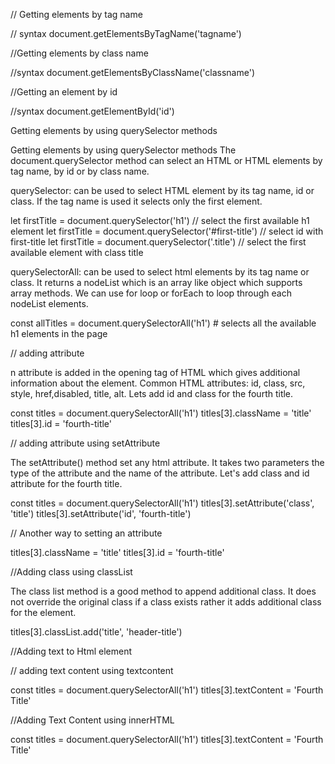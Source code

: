 // Getting elements by tag name

// syntax
document.getElementsByTagName('tagname')

//Getting elements by class name

//syntax
document.getElementsByClassName('classname')


//Getting an element by id

//syntax
document.getElementById('id')

Getting elements by using querySelector methods


Getting elements by using querySelector methods
The document.querySelector method can select an HTML or HTML elements by tag name, by id or by class name.

querySelector: can be used to select HTML element by its tag name, id or class. If the tag name is used it selects only the first element.

let firstTitle = document.querySelector('h1') // select the first available h1 element
let firstTitle = document.querySelector('#first-title') // select id with first-title
let firstTitle = document.querySelector('.title') // select the first available element with class title


querySelectorAll: can be used to select html elements by its tag name or class. It returns a nodeList which is an array like object which supports array methods. We can use for loop or forEach to loop through each nodeList elements.



const allTitles = document.querySelectorAll('h1') # selects all the available h1 elements in the page



// adding attribute

n attribute is added in the opening tag of HTML which gives additional information about the element. Common HTML attributes: id, class, src, style, href,disabled, title, alt. Lets add id and class for the fourth title.

const titles = document.querySelectorAll('h1')
titles[3].className = 'title'
titles[3].id = 'fourth-title'

// adding attribute  using setAttribute

The setAttribute() method set any html attribute. It takes two parameters the type of the attribute and the name of the attribute. Let's add class and id attribute for the fourth title.

 const titles = document.querySelectorAll('h1')
titles[3].setAttribute('class', 'title')
titles[3].setAttribute('id', 'fourth-title')



// Another way to setting an attribute

titles[3].className = 'title'
titles[3].id = 'fourth-title'



//Adding class  using  classList

The class list method is a good method to append additional class. It does not override the original class if a class exists rather it adds additional class for the element.

titles[3].classList.add('title', 'header-title')

//Adding text to Html element 


// adding text content using textcontent

const titles = document.querySelectorAll('h1')
titles[3].textContent = 'Fourth Title'


//Adding Text Content using innerHTML

const titles = document.querySelectorAll('h1')
titles[3].textContent = 'Fourth Title'






